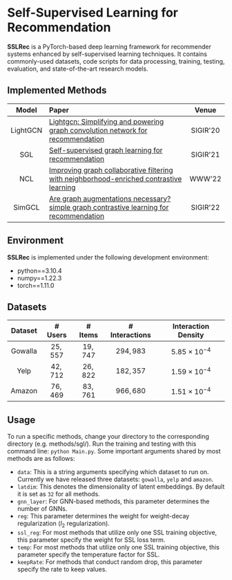 # Self-Supervised Learning for Recommendation

<b>SSLRec</b> is a PyTorch-based deep learning framework for recommender systems enhanced by self-supervised learning techniques. It contains commonly-used datasets, code scripts for data processing, training, testing, evaluation, and state-of-the-art research models.

## Implemented Methods
| Model | Paper | Venue |
|:-----:|:-----|:-----:|
|LightGCN| <a href='https://dl.acm.org/doi/pdf/10.1145/3397271.3401063' target='_blank'>Lightgcn: Simplifying and powering graph convolution network for recommendation</a> | SIGIR'20|
|SGL| <a href='https://dl.acm.org/doi/pdf/10.1145/3404835.3462862' target='_blank'>Self-supervised graph learning for recommendation</a>| SIGIR'21 |
|NCL| <a href='https://dl.acm.org/doi/pdf/10.1145/3485447.3512104' targets='_blank'>Improving graph collaborative filtering with neighborhood-enriched contrastive learning</a>| WWW'22|
|SimGCL| <a href='https://dl.acm.org/doi/pdf/10.1145/3477495.3531937' targets='_blank'>Are graph augmentations necessary? simple graph contrastive learning for recommendation</a>| SIGIR'22|

## Environment
<b>SSLRec</b> is implemented under the following development environment:
* python==3.10.4
* numpy==1.22.3
* torch==1.11.0

## Datasets
| Dataset | \# Users | \# Items | \# Interactions | Interaction Density |
|:-------:|:--------:|:--------:|:---------------:|:-------:|
|Gowalla|$25,557$|$19,747$|$294,983$|$5.85\times 10^{-4}$|
|Yelp   |$42,712$|$26,822$|$182,357$|$1.59\times 10^{-4}$|
|Amazon |$76,469$|$83,761$|$966,680$|$1.51\times 10^{-4}$|

## Usage
To run a specific methods, change your directory to the corresponding directory (e.g. methods/sgl/). Run the training and testing with this command line: `python Main.py`. Some important arguments shared by most methods are as follows:
* `data`: This is a string arguments specifying which dataset to run on. Currently we have released three datasets: `gowalla`, `yelp` and `amazon`.
* `latdim`: This denotes the dimensionality of latent embeddings. By default it is set as `32` for all methods.
* `gnn_layer`: For GNN-based methods, this parameter determines the number of GNNs.
* `reg`: This parameter determines the weight for weight-decay regularization ($l_2$ regularization).
* `ssl_reg`: For most methods that utilize only one SSL training objective, this parameter specify the weight for SSL loss term.
* `temp`: For most methods that utilize only one SSL training objective, this parameter specify the temperature factor for SSL.
* `keepRate`: For methods that conduct random drop, this parameter specify the rate to keep values.
